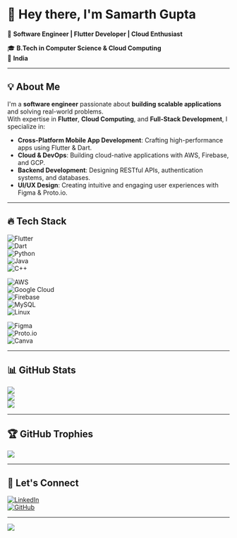 # 👋 Hey there, I'm Samarth Gupta  

🚀 **Software Engineer | Flutter Developer | Cloud Enthusiast**  

🎓 **B.Tech in Computer Science & Cloud Computing**  
📍 **India**  

---

## 💡 About Me  

I'm a **software engineer** passionate about **building scalable applications** and solving real-world problems.  
With expertise in **Flutter**, **Cloud Computing**, and **Full-Stack Development**, I specialize in:  

- **Cross-Platform Mobile App Development**: Crafting high-performance apps using Flutter & Dart.  
- **Cloud & DevOps**: Building cloud-native applications with AWS, Firebase, and GCP.  
- **Backend Development**: Designing RESTful APIs, authentication systems, and databases.  
- **UI/UX Design**: Creating intuitive and engaging user experiences with Figma & Proto.io.  

---

## 🔥 Tech Stack  
![Flutter](https://img.shields.io/badge/Flutter-%2302569B.svg?style=for-the-badge&logo=Flutter&logoColor=white)  
![Dart](https://img.shields.io/badge/dart-%230175C2.svg?style=for-the-badge&logo=dart&logoColor=white)  
![Python](https://img.shields.io/badge/python-3670A0?style=for-the-badge&logo=python&logoColor=ffdd54)  
![Java](https://img.shields.io/badge/java-%23ED8B00.svg?style=for-the-badge&logo=java&logoColor=white)  
![C++](https://img.shields.io/badge/c++-%2300599C.svg?style=for-the-badge&logo=c%2B%2B&logoColor=white)  

![AWS](https://img.shields.io/badge/AWS-%23FF9900.svg?style=for-the-badge&logo=amazon-aws&logoColor=white)  
![Google Cloud](https://img.shields.io/badge/Google%20Cloud-%234285F4.svg?style=for-the-badge&logo=google-cloud&logoColor=white)  
![Firebase](https://img.shields.io/badge/firebase-%23039BE5.svg?style=for-the-badge&logo=firebase)  
![MySQL](https://img.shields.io/badge/mysql-%2300f.svg?style=for-the-badge&logo=mysql&logoColor=white)  
![Linux](https://img.shields.io/badge/Linux-FCC624?style=for-the-badge&logo=linux&logoColor=black)  

![Figma](https://img.shields.io/badge/figma-%23F24E1E.svg?style=for-the-badge&logo=figma&logoColor=white)  
![Proto.io](https://img.shields.io/badge/Proto.io-161637?style=for-the-badge&logo=proto.io&logoColor=00e5ff)  
![Canva](https://img.shields.io/badge/Canva-%2300C4CC.svg?style=for-the-badge&logo=Canva&logoColor=white)  

---

## 📊 GitHub Stats  
![](https://github-readme-stats.vercel.app/api?username=guptasamarth200&theme=dark&hide_border=false&include_all_commits=false&count_private=false)  
![](https://github-readme-streak-stats.herokuapp.com/?user=guptasamarth200&theme=dark&hide_border=false)  
![](https://github-readme-stats.vercel.app/api/top-langs/?username=guptasamarth200&theme=dark&hide_border=false&include_all_commits=false&count_private=false&layout=compact)  

---

## 🏆 GitHub Trophies  
![](https://github-profile-trophy.vercel.app/?username=guptasamarth200&theme=radical&no-frame=false&no-bg=true&margin-w=4)  

---

## 🤝 Let's Connect  
[![LinkedIn](https://img.shields.io/badge/LinkedIn-%230077B5.svg?style=for-the-badge&logo=linkedin&logoColor=white)](https://www.linkedin.com/in/samarth-gupta-200)  
[![GitHub](https://img.shields.io/badge/GitHub-%23121011.svg?style=for-the-badge&logo=github&logoColor=white)](https://github.com/guptasamarth200)  

---

[![](https://visitcount.itsvg.in/api?id=guptasamarth200&icon=0&color=0)](https://visitcount.itsvg.in)  

<!-- Proudly created with GPRM ( https://gprm.itsvg.in ) -->

